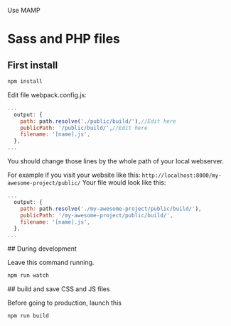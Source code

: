 Use MAMP

# Sass and PHP files

## First install

```bash
npm install
```
Edit file webpack.config.js:
```javascript
...
  output: {
    path: path.resolve('./public/build/'),//Edit here
    publicPath: '/public/build/',//Edit here
    filename: '[name].js',
  },
...
```
You should change those lines by the whole path of your local webserver. 

For example if you visit your website like this:
`http://localhost:8000/my-awesome-project/public/`
Your file would look like this:
```javascript
...
  output: {
    path: path.resolve('./my-awesome-project/public/build/'),
    publicPath: '/my-awesome-project/public/build/',
    filename: '[name].js',
  },
...
```

## During development

Leave this command running.
```bash
npm run watch
```

## build and save CSS and JS files

Before going to production, launch this
```bash
npm run build
```
